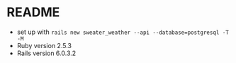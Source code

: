 # README
* set up with `rails new sweater_weather --api --database=postgresql -T -M`
* Ruby version 2.5.3
* Rails version 6.0.3.2
